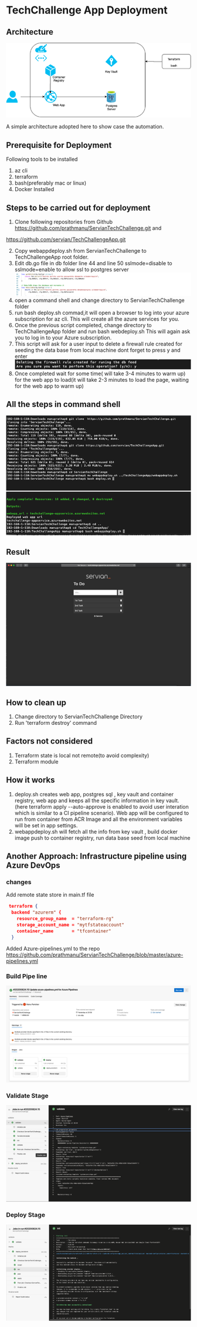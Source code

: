 # TechChallenge App Deployment
## Architecture
![Architecture](/Images/TechChallenge.png)


A simple architecture adopted here to show case the automation.

## Prerequisite for Deployment

Following tools to be installed

1. az cli 
2. terraform 
3. bash(preferably mac or linux)
4. Docker Installed

## Steps to be carried out for deployment

1. Clone following repositories from Github
https://github.com/prathmanu/ServianTechChallenge.git   and

https://github.com/servian/TechChallengeApp.git

2. Copy webappdeploy.sh from ServianTechChallenge  to TechChallengeApp root folder. 
3. Edit db.go file in db folder line 44 and line 50 sslmode=disable to sslmode=enable to allow ssl to postgres server
![Edit](/Images/edit.png)
4. open a command shell and change directory to ServianTechChallenge folder
5. run bash deploy.sh commad,it will open a browser to log into your azure subscription for az cli. This will create all the azure services for you.
6. Once the previous script completed, change directory to TechChallengeApp folder and run bash webdeploy.sh This will again ask you to log in to your Azure subscription.
7. This script will ask for a user input to delete a firewall rule created for seeding the data base from local machine dont forget to press y and enter
![input](/Images/input.png)
8. Once completed wait for some time( will take 3-4 minutes to warm up) for the web app to load(it will take 2-3 minutes to load the page, waiting for the web app to warm up)


## All the steps in command shell
![Step1](/Images/step1.png)
![Step2](/Images/step2.png)

## Result
![webApp](/Images/webapp.png)

## How to clean up
1. Change directory to ServianTechChallenge Directory
2. Run 'terraform destroy' command

## Factors not considered 

1. Terraform state is local not remote(to avoid complexity)
2. Terraform module

## How it works

1. deploy.sh creates web app, postgres sql , key vault and container registry, web app  and keeps all the specific information in key vault.(here terraform apply --auto-approve is enabled to avoid user interation which is similar to a CI pipeline scenario). Web app will be configured to run from container from ACR Image and all the environment variables will be set in app settings.
2. webappdeploy.sh will fetch all the info from key vault , build docker image push to container registry, run data base seed from local machine  

##  Another Approach: Infrastructure pipeline using Azure DevOps
### changes 
Add remote state store in main.tf file 

```json
 terraform {
  backend "azurerm" {
    resource_group_name  = "terraform-rg"
    storage_account_name = "mytfstateaccount"
    container_name       = "tfcontainer"
  }
```
  Added Azure-pipelines.yml to the repo 
  https://github.com/prathmanu/ServianTechChallenge/blob/master/azure-pipelines.yml

  ### Build Pipe line 

![pipeline](/Images/AzDevOps2.png)
  ### Validate Stage
  
  ![Validate](/Images/AzDevOps3.png)
   ### Deploy Stage
  
  ![Deploy](/Images/AzDevOps4.png)

